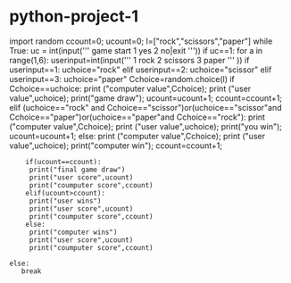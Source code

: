 # python-project-1
import random
ccount=0;
ucount=0;
l=["rock","scissors","paper"]
while True:
    uc = int(input('''
game start
1 yes 
2 no|exit
    '''))
    if uc==1:
       for a in range(1,6):
        userinput=int(input('''
1 rock
2 scissors
3 paper
         ''' ))
        if userinput==1:
           uchoice="rock"
        elif userinput==2:
           uchoice="scissor"
        elif userinput==3:
           uchoice="paper"
        Cchoice=random.choice(l)
        if Cchoice==uchoice:
           print ("computer value",Cchoice);
           print ("user value",uchoice);
           print("game draw");
           ucount=ucount+1;
           ccount=ccount+1;
        elif (uchoice=="rock" and Cchoice=="scissor")or(uchoice=="scissor"and Cchoice=="paper")or(uchoice=="paper"and Cchoice=="rock"):
            print ("computer value",Cchoice);
            print ("user value",uchoice);
            print("you win");
            ucount=ucount+1;
        else:
           print ("computer value",Cchoice);
           print ("user value",uchoice);
           print("computer win");
           ccount=ccount+1;
           
        if(ucount==ccount):
         print("final game draw")
         print("user score",ucount)
         print("coumputer score",ccount)
        elif(ucount>ccount):
         print("user wins")
         print("user score",ucount)
         print("coumputer score",ccount)
        else:
         print("computer wins")
         print("user score",ucount)
         print("coumputer score",ccount)
        
    else: 
       break
